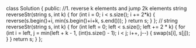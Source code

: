 class Solution {
public:
//1. reverse k elements and  jump 2k elements
string reverseStr(string s, int k) {
for (int i = 0; i < s.size(); i += 2*k) {
reverse(s.begin()+i, min(s.begin()+i+k, s.end()));
}
return s;
}
};
//
string reverseStr(string s, int k) {
for (int left = 0; left < s.size(); left += 2 * k) {
for (int i = left, j = min(left + k - 1, (int)s.size() - 1); i < j; i++, j--) {
swap(s[i], s[j]);
}
}
return s;
}
};